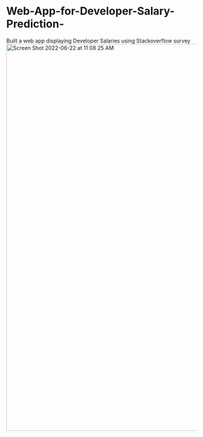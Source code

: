 # Web-App-for-Developer-Salary-Prediction-
Built a web app displaying Developer Salaries using Stackoverflow survey 
<img width="1024" alt="Screen Shot 2022-06-22 at 11 08 25 AM" src="https://user-images.githubusercontent.com/61966991/175003762-1596daae-6307-433a-b8c0-76da0c40eeed.png">

